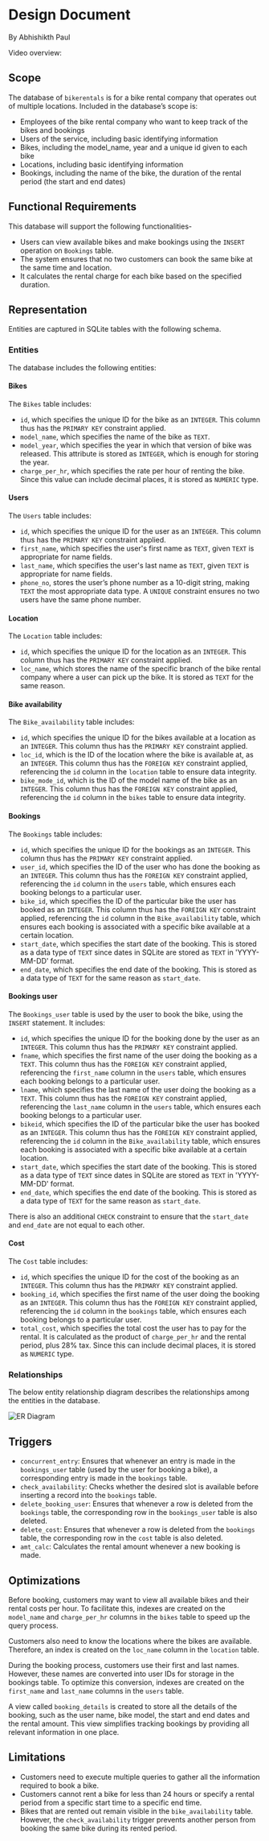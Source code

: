 # Design Document

By Abhishikth Paul

Video overview: <URL HERE>

## Scope

The database of `bikerentals` is for a bike rental company that operates out of multiple locations. Included in the database’s scope is:
* Employees of the bike rental company who want to keep track of the bikes and bookings
* Users of the service, including basic identifying information
* Bikes, including the model_name, year and a unique id given to each bike
* Locations, including basic identifying information
* Bookings, including the name of the bike, the duration of the rental period (the start and end dates)


## Functional Requirements

This database will support the following functionalities-
* Users can view available bikes and make bookings using the `INSERT` operation on `Bookings` table.
* The system ensures that no two customers can book the same bike at the same time and location.
* It calculates the rental charge for each bike based on the specified duration.


## Representation

Entities are captured in SQLite tables with the following schema.

### Entities

The database includes the following entities:

#### Bikes

The `Bikes` table includes:

* `id`, which specifies the unique ID for the bike as an `INTEGER`. This column thus has the `PRIMARY KEY` constraint applied.
* `model_name`, which specifies the name of the bike as `TEXT`.
* `model_year`, which specifies the year in which that version of bike was released. This attribute is stored as `INTEGER`, which is enough for storing the year.
* `charge_per_hr`, which specifies the rate per hour of renting the bike. Since this value can include decimal places, it is stored as `NUMERIC` type.

#### Users

The `Users` table includes:

* `id`, which specifies the unique ID for the user as an `INTEGER`. This column thus has the `PRIMARY KEY` constraint applied.
* `first_name`, which specifies the user's first name as `TEXT`, given `TEXT` is appropriate for name fields.
* `last_name`, which specifies the user's last name as `TEXT`, given `TEXT` is appropriate for name fields.
* `phone_no`, stores the user’s phone number as a 10-digit string, making `TEXT` the most appropriate data type. A `UNIQUE` constraint ensures no two users have the same phone number.

#### Location

The `Location` table includes:
*   `id`, which specifies the unique ID for the location as an `INTEGER`. This column thus has the `PRIMARY KEY` constraint applied.
* `loc_name`, which stores the name of the specific branch of the bike rental company where a user can pick up the bike. It is stored as `TEXT` for the same reason.

#### Bike availability

The `Bike_availability` table includes:
* `id`, which specifies the unique ID for the bikes available at a location as an `INTEGER`. This column thus has the `PRIMARY KEY` constraint applied.
* `loc_id`, which is the ID of the location where the bike is available at, as an `INTEGER`. This column thus has the `FOREIGN KEY` constraint applied, referencing the `id` column in the `location` table to ensure data integrity.
* `bike_mode_id`, which is the ID of the model name of the bike as an `INTEGER`. This column thus has the `FOREIGN KEY` constraint applied, referencing the `id` column in the `bikes` table to ensure data integrity.

#### Bookings

The `Bookings` table includes:
* `id`, which specifies the unique ID for the bookings as an `INTEGER`. This column thus has the `PRIMARY KEY` constraint applied.
* `user_id`, which specifies the ID of the user who has done the booking as an `INTEGER`. This column thus has the `FOREIGN KEY` constraint applied, referencing the `id` column in the `users` table, which ensures each booking belongs to a particular user.
* `bike_id`, which specifies the ID of the particular bike the user has booked as an `INTEGER`. This column thus has the `FOREIGN KEY` constraint applied, referencing the `id` column in the `Bike_availability` table, which ensures each booking is associated with a specific bike available at a certain location.
* `start_date`, which specifies the start date of the booking. This is stored as a data type of `TEXT` since dates in SQLite  are stored as `TEXT`  in 'YYYY-MM-DD' format.
* `end_date`, which specifies the end date of the booking. This is stored as a data type of `TEXT` for the same reason as `start_date`.

#### Bookings user

The `Bookings_user` table is used by the user to book the bike, using the `INSERT` statement. It includes:
* `id`, which specifies the unique ID for the booking done by the user as an `INTEGER`. This column thus has the `PRIMARY KEY` constraint applied.
* `fname`, which specifies the first name of the user doing the booking as a `TEXT`.  This column thus has the `FOREIGN KEY` constraint applied, referencing the `first_name` column in the `users` table, which ensures each booking belongs to a particular user.
* `lname`, which specifies the last name of the user doing the booking as a `TEXT`.  This column thus has the `FOREIGN KEY` constraint applied, referencing the `last_name` column in the `users` table, which ensures each booking belongs to a particular user.
* `bikeid`, which specifies the ID of the particular bike the user has booked as an `INTEGER`. This column thus has the `FOREIGN KEY` constraint applied, referencing the `id` column in the `Bike_availability` table, which ensures each booking is associated with a specific bike available at a certain location.
* `start_date`, which specifies the start date of the booking. This is stored as a data type of `TEXT` since dates in SQLite  are stored as `TEXT`  in 'YYYY-MM-DD' format.
* `end_date`, which specifies the end date of the booking. This is stored as a data type of `TEXT` for the same reason as `start_date`.

There is also an additional `CHECK` constraint to ensure that the `start_date` and `end_date` are not equal to each other. 

#### Cost

The `Cost` table includes:
* `id`, which specifies the unique ID for the cost of the booking as an `INTEGER`. This column thus has the `PRIMARY KEY` constraint applied.
* `booking_id`, which specifies the first name of the user doing the booking as an `INTEGER`.  This column thus has the `FOREIGN KEY` constraint applied, referencing the `id` column in the `bookings` table, which ensures each booking belongs to a particular user.
* `total_cost`, which specifies the total cost the user has to pay for the rental. It is calculated as the product of `charge_per_hr` and the rental period, plus 28% tax. Since this can include decimal places, it is stored as `NUMERIC` type.


### Relationships

The below entity relationship diagram describes the relationships among the entities in the database.

![ER Diagram](ER_dia.png)


## Triggers

* `concurrent_entry`: Ensures that whenever an entry is made in the `bookings_user` table (used by the user for booking a bike), a corresponding entry is made in the `bookings` table.
* `check_availability`: Checks whether the desired slot is available before inserting a record into the `bookings` table.
* `delete_booking_user`: Ensures that whenever a row is deleted from the `bookings` table, the corresponding row in the `bookings_user` table is also deleted.
* `delete_cost`: Ensures that whenever a row is deleted from the `bookings` table, the corresponding row in the `cost` table is also deleted.
* `amt_calc`: Calculates the rental amount whenever a new booking is made.


## Optimizations

Before booking, customers may want to view all available bikes and their rental costs per hour. To facilitate this, indexes are created on the `model_name` and `charge_per_hr` columns in the `bikes` table to speed up the query process.

Customers also need to know the locations where the bikes are available. Therefore, an index is created on the `loc_name` column in the `location` table.

During the booking process, customers use their first and last names. However, these names are converted into user IDs for storage in the bookings table. To optimize this conversion, indexes are created on the `first_name` and `last_name` columns in the `users` table.

A view called `booking_details` is created to store all the details of the booking, such as the user name, bike model, the start and end dates and the rental amount. This view simplifies tracking bookings by providing all relevant information in one place.


## Limitations

* Customers need to execute multiple queries to gather all the information required to book a bike.
* Customers cannot rent a bike for less than 24 hours or specify a rental period from a specific start time to a specific end time.
* Bikes that are rented out remain visible in the `bike_availability` table. However, the `check_availability` trigger prevents another person from booking the same bike during its rented period.

